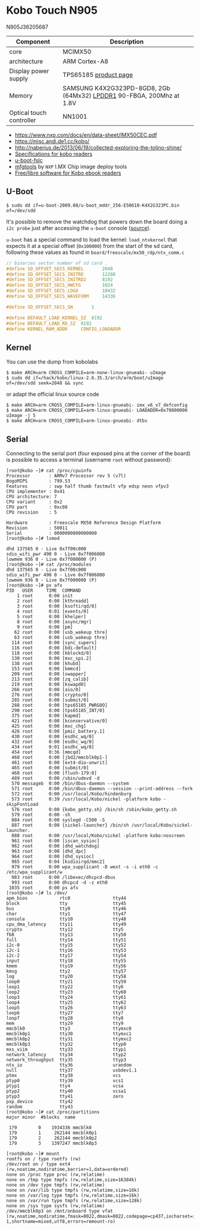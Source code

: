 # Kobo Touch N905

N905J36205687

| Component | Description |
|-----------|-------------|
| core | MCIMX50 |
| architecture | ARM Cortex-A8 |
| Display power supply | TPS65185 [product page](https://www.ti.com/product/TPS65185) |
| Memory | SAMSUNG K4X2G323PD-8GD8, 2Gb (64Mx32) [LPDDR1](https://en.wikipedia.org/wiki/LPDDR) 90-FBGA, 200Mhz at 1.8V |
| Optical touch controller | NN1001 |

 - https://www.nxp.com/docs/en/data-sheet/IMX50CEC.pdf
 - https://misc.andi.de1.cc/kobo/
 - http://naberius.de/2013/06/19/collected-exploring-the-tolino-shine/
 - [Specifications for kobo readers](https://en.wikipedia.org/wiki/Kobo_eReader)
 - [u-boot-fslc](https://github.com/akemnade/u-boot-fslc/wiki)
 - [mfgtools](https://github.com/NXPmicro/mfgtools) by ``NXP`` I.MX Chip image deploy tools
 - [Free/libre software for Kobo ebook readers](https://github.com/lgeek/okreader)

## U-Boot

```
$ sudo dd if=u-boot-2009.08/u-boot_mddr_256-E50610-K4X2G323PC.bin of=/dev/sdd
```

It's possible to remove the watchdog that powers down the board doing a ``i2c probe`` just after
accessing the ``u-boot`` console ([source](https://github.com/twhitehead/notes-kobohacking)).

``u-boot`` has a special command to load the kernel: ``load_ntxkernel`` that expects it
at a special offset (``0x100000``) from the start of the sd card, following
these values as found in ``board/freescale/mx50_rdp/ntx_comm.c``

```c
// binaries sector number of sd card .
#define SD_OFFSET_SECS_KERNEL		2048
#define SD_OFFSET_SECS_INITRD		12288
#define SD_OFFSET_SECS_INITRD2		8192
#define SD_OFFSET_SECS_HWCFG		1024
#define SD_OFFSET_SECS_LOGO			18432
#define SD_OFFSET_SECS_WAVEFORM		14336

#define SD_OFFSET_SECS_SN		1

#define DEFAULT_LOAD_KERNEL_SZ	8192
#define DEFAULT_LOAD_RD_SZ	8192
#define KERNEL_RAM_ADDR		CONFIG_LOADADDR

```

## Kernel

You can use the dump from kobolabs

```
$ make ARCH=arm CROSS_COMPILE=arm-none-linux-gnueabi- uImage
$ sudo dd if=/hack/kobo/linux-2.6.35.3/arch/arm/boot/uImage of=/dev/sdd seek=2048 && sync
```

or adapt the official linux source code

```
$ make ARCH=arm CROSS_COMPILE=arm-linux-gnueabi- imx_v6_v7_defconfig
$ make ARCH=arm CROSS_COMPILE=arm-linux-gnueabi- LOADADDR=0x70800000  uImage -j 5
$ make ARCH=arm CROSS_COMPILE=arm-linux-gnueabi- dtbs
```

## Serial

Connecting to the serial port (four exposed pins at the corner of the board)
is possible to access a terminal (username ``root`` without password):

```
[root@kobo ~]# cat /proc/cpuinfo 
Processor       : ARMv7 Processor rev 5 (v7l)
BogoMIPS        : 799.53
Features        : swp half thumb fastmult vfp edsp neon vfpv3 
CPU implementer : 0x41
CPU architecture: 7
CPU variant     : 0x2
CPU part        : 0xc08
CPU revision    : 5

Hardware        : Freescale MX50 Reference Design Platform
Revision        : 50011
Serial          : 0000000000000000
[root@kobo ~]# lsmod

dhd 137565 0 - Live 0x7f00c000
sdio_wifi_pwr 490 0 - Live 0x7f006000
lowmem 936 0 - Live 0x7f000000 (P)
[root@kobo ~]# cat /proc/modules
dhd 137565 0 - Live 0x7f00c000
sdio_wifi_pwr 490 0 - Live 0x7f006000
lowmem 936 0 - Live 0x7f000000 (P)
[root@kobo ~]# ps afx
PID   USER     TIME  COMMAND
    1 root      0:00 init
    2 root      0:00 [kthreadd]
    3 root      0:00 [ksoftirqd/0]
    4 root      0:01 [events/0]
    5 root      0:00 [khelper]
    8 root      0:00 [async/mgr]
    9 root      0:00 [pm]
   62 root      0:00 [usb_wakeup thre]
   63 root      0:00 [usb_wakeup thre]
  114 root      0:00 [sync_supers]
  116 root      0:00 [bdi-default]
  118 root      0:00 [kblockd/0]
  130 root      0:00 [mxc_spi.2]
  138 root      0:00 [khubd]
  153 root      0:00 [kmmcd]
  209 root      0:00 [swapper]
  213 root      0:00 [zq_calib]
  219 root      0:00 [kswapd0]
  266 root      0:00 [aio/0]
  276 root      0:00 [crypto/0]
  285 root      0:00 [submit/0]
  288 root      0:00 [tps65185_PWRGOO]
  290 root      0:00 [tps65185_INT/0]
  375 root      0:00 [kapmd]
  421 root      0:00 [kconservative/0]
  425 root      0:00 [mxc_chg]
  426 root      0:00 [pmic_battery.1]
  430 root      0:00 [esdhc_wq/0]
  432 root      0:00 [esdhc_wq/0]
  434 root      0:01 [esdhc_wq/0]
  454 root      0:36 [mmcqd]
  460 root      0:00 [jbd2/mmcblk0p1-]
  461 root      0:00 [ext4-dio-unwrit]
  465 root      0:00 [submit/0]
  468 root      0:00 [flush-179:0]
  489 root      0:00 /sbin/udevd -d
  570 messageb  0:00 /bin/dbus-daemon --system
  571 root      0:00 /bin/dbus-daemon --session --print-address --fork
  572 root      0:00 /usr/local/Kobo/hindenburg
  573 root      0:39 /usr/local/Kobo/nickel -platform kobo -skipFontLoad
  576 root      0:00 {kobo_getty.sh} /bin/sh /sbin/kobo_getty.sh
  579 root      0:00 -sh
  884 root      0:00 syslogd -C500 -S
  887 root      0:00 {sickel-launcher} /bin/sh /usr/local/Kobo/sickel-launcher.
  888 root      0:00 /usr/local/Kobo/sickel -platform kobo:noscreen
  961 root      0:00 [iscan_sysioc]
  962 root      0:00 [dhd_watchdog]
  963 root      0:00 [dhd_dpc]
  964 root      0:00 [dhd_sysioc]
  965 root      0:04 [ksdioirqd/mmc2]
  979 root      0:00 wpa_supplicant -D wext -s -i eth0 -c /etc/wpa_supplicant/w
  983 root      0:00 /libexec/dhcpcd-dbus
  993 root      0:00 dhcpcd -d -z eth0
 1035 root      0:00 ps afx
[root@kobo ~]# ls /dev/
apm_bios            rtc0                tty44
block               tty                 tty45
bus                 tty0                tty46
char                tty1                tty47
console             tty10               tty48
cpu_dma_latency     tty11               tty49
crypto              tty12               tty5
fb0                 tty13               tty50
full                tty14               tty51
i2c-0               tty15               tty52
i2c-1               tty16               tty53
i2c-2               tty17               tty54
input               tty18               tty55
kmem                tty19               tty56
kmsg                tty2                tty57
log                 tty20               tty58
loop0               tty21               tty59
loop1               tty22               tty6
loop2               tty23               tty60
loop3               tty24               tty61
loop4               tty25               tty62
loop5               tty26               tty63
loop6               tty27               tty7
loop7               tty28               tty8
mem                 tty29               tty9
mmcblk0             tty3                ttymxc0
mmcblk0p1           tty30               ttymxc1
mmcblk0p2           tty31               ttymxc2
mmcblk0p3           tty32               ttyp0
mxs_viim            tty33               ttyp1
network_latency     tty34               ttyp2
network_throughput  tty35               ttyp3
ntx_io              tty36               urandom
null                tty37               usbdev1.1
ptmx                tty38               vcs
ptyp0               tty39               vcs1
ptyp1               tty4                vcsa
ptyp2               tty40               vcsa1
ptyp3               tty41               zero
pxp_device          tty42
random              tty43
[root@kobo ~]# cat /proc/partitions 
major minor  #blocks  name

 179        0    1934336 mmcblk0
 179        1     262144 mmcblk0p1
 179        2     262144 mmcblk0p2
 179        3    1397247 mmcblk0p3

[root@kobo ~]# mount
rootfs on / type rootfs (rw)
/dev/root on / type ext4 (rw,noatime,nodiratime,barrier=1,data=ordered)
none on /proc type proc (rw,relatime)
none on /tmp type tmpfs (rw,relatime,size=16384k)
none on /dev type tmpfs (rw,relatime)
none on /var/lib type tmpfs (rw,relatime,size=16k)
none on /var/log type tmpfs (rw,relatime,size=16k)
none on /var/run type tmpfs (rw,relatime,size=128k)
none on /sys type sysfs (rw,relatime)
/dev/mmcblk0p3 on /mnt/onboard type vfat (rw,noatime,nodiratime,fmask=0022,dmask=0022,codepage=cp437,iocharset=iso8859-1,shortname=mixed,utf8,errors=remount-ro)
```
